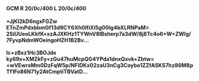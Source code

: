 #### GCM R 20/0c/400 L 20/0c/400
**+JjKl2kD6ngxFGZw**<br/>**ETnZmPdxbbmGf13d9CY6Xh0IfiXl5g00Ig4bXLRNPaM=**<br/>**2SiUUeoLKkfK+xzAJXKHz1TYWnV8lBsherp7a3dW/8j8Tc4o6+W+ZWIg/7FyvpNdmWOeingoHZH1B2Bv...**<br/><br/>
**Ic+zBxz1Hc3BOJde**<br/>**ky69x+XMZkFy+zGu47huMcpQG4YPda1dnxQxvk+Zbtw=**<br/>**+wVEwrsMm0DzFqW5p/NFIDKx02zaU3nCg3Coybo1ZZfASKS7hz86M8pTf1Fo86N71y2AtCmptiTBVatD...**